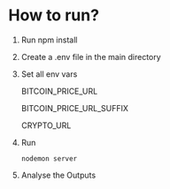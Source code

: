 # How to run?

1. Run npm install
2. Create a .env file in the main directory
3. Set all env vars

   BITCOIN_PRICE_URL

   BITCOIN_PRICE_URL_SUFFIX

   CRYPTO_URL

4. Run

   ```
   nodemon server
   ```

5. Analyse the Outputs
